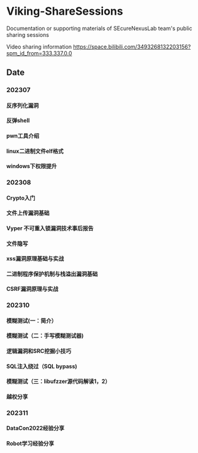 # Viking-ShareSessions
Documentation or supporting materials of SEcureNexusLab team's public sharing sessions

Video sharing information
https://space.bilibili.com/3493268132203156?spm_id_from=333.337.0.0
## Date
### 202307
#### 反序列化漏洞
#### 反弹shell
#### pwn工具介绍
#### linux二进制文件elf格式
#### windows下权限提升
### 202308
#### Crypto入门
#### 文件上传漏洞基础
#### Vyper 不可重入锁漏洞技术事后报告
#### 文件隐写
#### xss漏洞原理基础与实战
#### 二进制程序保护机制与栈溢出漏洞基础
#### CSRF漏洞原理与实战

### 202310
#### 模糊测试(一：简介）
#### 模糊测试（二：手写模糊测试器)
#### 逻辑漏洞和SRC挖掘小技巧
#### SQL注入绕过（SQL bypass)
#### 模糊测试（三：libufzzer源代码解读1，2）
#### 越权分享

### 202311
#### DataCon2022经验分享
#### Robot学习经验分享

